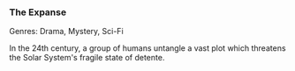 ### The Expanse

Genres: Drama, Mystery, Sci-Fi

In the 24th century, a group of humans untangle a vast plot which threatens the Solar System's fragile state of detente.


